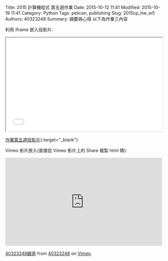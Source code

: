 Title: 2015 計算機程式 第五週作業
Date: 2015-10-12 11:41
Modified: 2015-10-19 11:41
Category: Python
Tags: pelican, publishing
Slug: 2015cp_hw_w5
Authors: 40323248
Summary: 摘要與心得
以下為作業三內容

利用 iframe 嵌入投影片:

<iframe src="simplest3.html" width="500" height="300"></iframe>

[作業第五週投影片](simplest3.html){:target="_blank"}


Vimeo 影片嵌入(直接從 Vimeo 影片上的 Share 複製 html 碼):

<iframe src="https://player.vimeo.com/video/142838295" width="500" height="281" frameborder="0" webkitallowfullscreen mozallowfullscreen allowfullscreen></iframe> <p><a href="https://vimeo.com/142838295">40323248蝦哥</a> from <a href="https://vimeo.com/user44975888">40323248</a> on <a href="https://vimeo.com">Vimeo</a>.</p>


